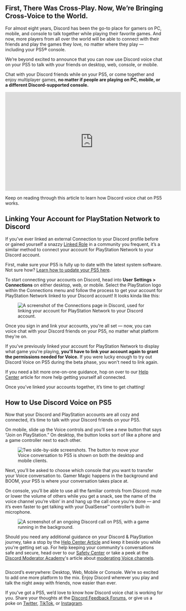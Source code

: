 <div class="column-4 w-col w-col-8 w-col-stack">
    <div id="heading-1" class="rich-wrapper">
        <div class="blog-post-content w-richtext">
            <h2><strong>First, There Was Cross-Play. Now, We’re Bringing Cross-Voice to the World.</strong></h2>
            <p>For almost eight years, Discord has been the go-to place for gamers on PC, mobile, and console to talk together while playing their favorite games. And now, more players from all over the world will be able to connect with their friends and play the games they love, no matter where they play — including your PS5® console.&nbsp;</p>
            <p>We’re beyond excited to announce that you can now use Discord voice chat on your PS5 to talk with your friends on desktop, web, console, or mobile.&nbsp;</p>
            <p>Chat with your Discord friends while on your PS5, or come together and enjoy multiplayer games, <strong>no matter if people are playing on PC, mobile, or a different Discord-supported console.</strong></p>
            <div class="w-embed w-iframe">
                <center><iframe width="560" height="315" src="https://www.youtube.com/embed/ysgMahAsnok" title="" frameborder="0" allow="accelerometer; autoplay; clipboard-write; encrypted-media; gyroscope; picture-in-picture; web-share" allowfullscreen=""></iframe></center>
            </div>
            <p>Keep on reading through this article to learn how Discord voice chat on PS5 works.</p>
        </div>
    </div>
    <div class="btn-wrapper w-condition-invisible"><a href="#" class="btn-blog w-dyn-bind-empty w-button"></a></div>
    <div id="heading-2" class="rich-wrapper">
        <div class="blog-post-content w-richtext">
            <h2><strong>Linking Your Account for PlayStation Network to Discord&nbsp;</strong></h2>
            <p>If you’ve ever linked an external Connection to your Discord profile before or gained yourself a snazzy <a href="https://discord.com/blog/connected-accounts-functionality-boost-linked-roles">Linked Role</a> in a community you frequent, it’s a similar method to connect your account for PlayStation Network to your Discord account.</p>
            <p>First, make sure your PS5 is fully up to date with the latest system software. Not sure how? <a href="https://www.playstation.com/en-us/support/hardware/ps5/system-software/">Learn how to update your PS5 here</a>.</p>
            <p>To start connecting your accounts on Discord, head into <strong>User Settings &gt; Connections</strong> on either desktop, web, or mobile. Select the PlayStation logo within the Connections menu and follow the process to get your account for PlayStation Network linked to your Discord account! It looks kinda like this:</p>
            <figure class="w-richtext-figure-type-image w-richtext-align-fullwidth" style="max-width:1290pxpx">
                <div><img src="https://assets-global.website-files.com/5f9072399b2640f14d6a2bf4/640846561575c10114ddc5ed_Zm3AWu_ihfd70q4sx7IAWjlWg3oZsYZrv3_VUUHZhrPwCtows8DV_BNzexAayqRLiWAhvOSOQ5LER24PASu2-kcZRfhHIhk5i0AvkxHSIkpPvEMIJZr_PxfBRAnPDlMDSsCDsDy0FRDaCKyqUrFz6FU.png" alt="A screenshot of the Connections page in Discord, used for linking your account for PlayStation Network to your Discord account."></div>
            </figure>
            <p>Once you sign in and link your accounts, you're all set — now, you can voice chat with your Discord friends on your PS5, no matter what platform they're on.</p>
            <p>If you've previously linked your account for PlayStation Network to display what game you're playing, <strong>you'll have to link your account again to grant the permissions needed for Voice.</strong> If you were lucky enough to try out Discord Voice on PS5 during the beta phase, you won't need to link again.</p>
            <p>If you need a bit more one-on-one guidance, hop on over to our <a href="https://support.discord.com/hc/en-us/articles/4419534960919">Help Center</a> article for more help getting yourself all connected.</p>
            <p>Once you’ve linked your accounts together, it’s time to get chatting!</p>
        </div>
    </div>
    <div id="heading-3" class="rich-wrapper">
        <div class="blog-post-content w-richtext">
            <h2><strong>How to Use Discord Voice on PS5</strong></h2>
            <p>Now that your Discord and PlayStation accounts are all cozy and connected, it’s time to talk with your Discord friends on your PS5.&nbsp;</p>
            <p>On mobile, slide up the Voice controls and you’ll see a new button that says “Join on PlayStation.” On desktop, the button looks sort of like a phone and a game controller next to each other.</p>
            <figure class="w-richtext-figure-type-image w-richtext-align-fullwidth" style="max-width:1600pxpx">
                <div><img src="https://assets-global.website-files.com/5f9072399b2640f14d6a2bf4/63dac556f0427e455da36d3f_OSgOyRxuPxBga0GUunZWCc6Q1wK4Ddr-OccU_1VgPDZRgDI3vzGZo2eXkXYNFTpMeL8xnhDv897r47Hlcmx8diV67-RWk7mFyEKj5iNv3g__zJ3jzWFRmpF512FxnafsTG8kG01QfToyu3TWfH0HzMQ.png" alt="Two side-by-side screenshots. The button to move your Voice conversation to PS5 is shown on both the desktop and mobile clients.&nbsp;"></div>
            </figure>
            <p>Next, you’ll be asked to choose which console that you want to transfer your Voice conversation to. Gamer Magic happens in the background and BOOM, your PS5 is where your conversation takes place at.&nbsp;</p>
            <p>On console, you’ll be able to use all the familiar controls from Discord: mute or lower the volume of others while you get a snack, see the name of the voice channel you’re vibin’ in and hang up the call once you’re done — and it’s even faster to get talking with your DualSense™ controller’s built-in microphone.&nbsp;</p>
            <figure class="w-richtext-figure-type-image w-richtext-align-fullwidth" style="max-width:1600pxpx">
                <div><img src="https://assets-global.website-files.com/5f9072399b2640f14d6a2bf4/63dac5562940c93ec9e92247_yPpv4NPdVo1FiOsQ8sjoU6NsR0CdbhzkdfRfo9HZoqfQW4bKZtJ2vjb0M-WQ47I4ErHDf1qrPTamEW6troOqYwaJ0UWWAo64aX8EQYdj2ObSfPz6I821jhcSdcQFTwmtgkCNd1brTpolNnF_nUdZdJ4.png" alt="A screenshot of an ongoing Discord call on PS5, with a game running in the background."></div>
            </figure>
            <p>Should you need any additional guidance on your Discord &amp; PlayStation journey, take a stop by the <a href="https://support.discord.com/hc/en-us/articles/4419534960919">Help Center Article</a> and keep it beside you while you're getting set up. For help keeping your community's conversations safe and secure, head over to our <a href="https://discord.com/safety">Safety Center</a> or take a peek at the <a href="https://discord.com/moderation">Discord Moderator Academy</a>'s article about <a href="https://discord.com/moderation/4405269299351-313-how-to-moderate-voice-channels">moderating Voice channels</a>.</p>
            <figure class="w-richtext-figure-type-image w-richtext-align-fullwidth" style="max-width:1600pxpx">
                <div><img src="https://assets-global.website-files.com/5f9072399b2640f14d6a2bf4/63dac556367557bd09b8933a_j83tpHrIpG32V2BdGhbzR0gqUYKy6T2zmpItSheQdTMDAKntbpzotyxkfpuXQji-mKN9FrFMFojCjn18CAz_q3Pr0k3JHsaHGlunAj-Q6sdQYUcgRYNGxhb7PzQSegPg7r6sFwoWo4irAxIlvlpOh_o.png" alt=""></div>
            </figure>
            <p>Discord’s everywhere: Desktop, Web, Mobile or Console. We’re so excited to add one more platform to the mix. Enjoy Discord wherever you play and talk the night away with friends, now easier than ever.</p>
            <p>If you’ve got a PS5, we’d love to know how Discord voice chat is working for you. Share your thoughts at the <a href="https://support.discord.com/hc/en-us/community/topics">Discord Feedback Forums</a>, or give us a poke on <a href="https://twitter.com/discord">Twitter</a>, <a href="https://www.tiktok.com/@discord">TikTok</a>, or <a href="https://instagram.com/discord">Instagram</a>.</p>
        </div>
    </div>
    <div id="heading-4" class="rich-wrapper">
        <div class="blog-post-content w-dyn-bind-empty w-richtext"></div>
    </div>
    <div id="heading-5" class="rich-wrapper">
        <div class="blog-post-content w-dyn-bind-empty w-richtext"></div>
    </div>
    <div id="heading-6" class="rich-wrapper">
        <div class="blog-post-content w-dyn-bind-empty w-richtext"></div>
    </div>
    <div id="heading-7" class="rich-wrapper">
        <div class="blog-post-content w-dyn-bind-empty w-richtext"></div>
    </div>
    <div id="heading-8" class="rich-wrapper">
        <div class="blog-post-content w-dyn-bind-empty w-richtext"></div>
    </div>
    <div id="heading-9" class="rich-wrapper">
        <div class="blog-post-content w-dyn-bind-empty w-richtext"></div>
    </div>
    <div id="heading-10" class="rich-wrapper">
        <div class="blog-post-content w-dyn-bind-empty w-richtext"></div>
    </div>
</div>